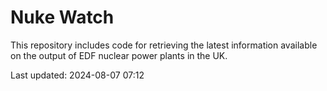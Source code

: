 # Nuke Watch

This repository includes code for retrieving the latest information available on the output of EDF nuclear power plants in the UK.

Last updated: 2024-08-07 07:12